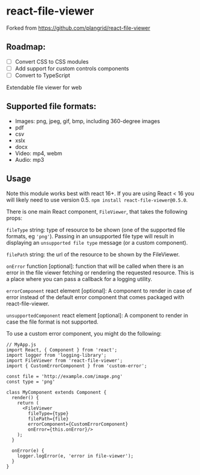 # react-file-viewer

Forked from https://github.com/plangrid/react-file-viewer

## Roadmap:

- [ ] Convert CSS to CSS modules
- [ ] Add support for custom controls components
- [ ] Convert to TypeScript

Extendable file viewer for web

## Supported file formats:

- Images: png, jpeg, gif, bmp, including 360-degree images
- pdf
- csv
- xslx
- docx
- Video: mp4, webm
- Audio: mp3

## Usage

Note this module works best with react 16+. If you are using React < 16 you will likely need to use version 0.5. `npm install react-file-viewer@0.5.0`.

There is one main React component, `FileViewer`, that takes the following props:

`fileType` string: type of resource to be shown (one of the supported file
formats, eg `'png'`). Passing in an unsupported file type will result in displaying
an `unsupported file type` message (or a custom component).

`filePath` string: the url of the resource to be shown by the FileViewer.

`onError` function [optional]: function that will be called when there is an error in the file
viewer fetching or rendering the requested resource. This is a place where you can
pass a callback for a logging utility.

`errorComponent` react element [optional]: A component to render in case of error
instead of the default error component that comes packaged with react-file-viewer.

`unsupportedComponent` react element [optional]: A component to render in case
the file format is not supported.

To use a custom error component, you might do the following:

```
// MyApp.js
import React, { Component } from 'react';
import logger from 'logging-library';
import FileViewer from 'react-file-viewer';
import { CustomErrorComponent } from 'custom-error';

const file = 'http://example.com/image.png'
const type = 'png'

class MyComponent extends Component {
  render() {
    return (
      <FileViewer
        fileType={type}
        filePath={file}
        errorComponent={CustomErrorComponent}
        onError={this.onError}/>
    );
  }

  onError(e) {
    logger.logError(e, 'error in file-viewer');
  }
}
```
